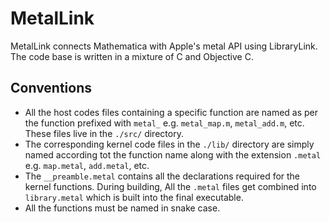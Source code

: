 # MetalLink

MetalLink connects Mathematica with Apple's metal API using LibraryLink. The code base is written in a mixture of C and Objective C.

## Conventions
- All the host codes files containing a specific function are named as per the function prefixed with `metal_` e.g. `metal_map.m`, `metal_add.m`, etc. These files live in the `./src/` directory. 
- The corresponding kernel code files in the `./lib/` directory are simply named according tot the function name along with the extension `.metal` e.g. `map.metal`, `add.metal`, etc.
- The `__preamble.metal` contains all the declarations required for the kernel functions. During building, All the `.metal` files get combined into `library.metal` which is built into the final executable.
- All the functions must be named in snake case. 